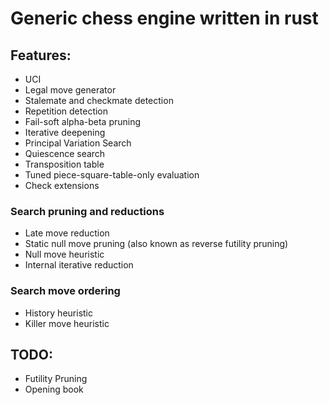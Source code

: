 # Generic chess engine written in rust

## Features:
- UCI
- Legal move generator
- Stalemate and checkmate detection
- Repetition detection
- Fail-soft alpha-beta pruning
- Iterative deepening
- Principal Variation Search
- Quiescence search
- Transposition table
- Tuned piece-square-table-only evaluation
- Check extensions

### Search pruning and reductions
- Late move reduction
- Static null move pruning (also known as reverse futility pruning)
- Null move heuristic
- Internal iterative reduction

### Search move ordering
- History heuristic
- Killer move heuristic

## TODO:
- Futility Pruning
- Opening book